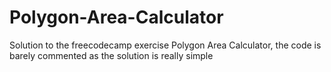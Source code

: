 # Polygon-Area-Calculator
Solution to the freecodecamp exercise Polygon Area Calculator, the code is barely commented as the solution is really simple
